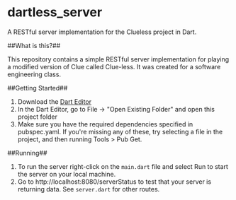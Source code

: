 # dartless_server

A RESTful server implementation for the Clueless project in Dart.

##What is this?##

This repository contains a simple RESTful server implementation for
playing a modified version of Clue called Clue-less. It was created for
a software engineering class.

##Getting Started##
1. Download the <a href="https://www.dartlang.org/">Dart Editor</a>
2. In the Dart Editor, go to File -> "Open Existing Folder" and open this project folder
3. Make sure you have the required dependencies specified in pubspec.yaml. If you're missing
any of these, try selecting a file in the project, and then running Tools > Pub Get.

##Running##
1. To run the server right-click on the `main.dart` file and select Run to start the server on your
local machine.
2. Go to http://localhost:8080/serverStatus to test that your server is returning data. See `server.dart`
for other routes.
